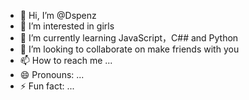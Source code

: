 - 👋 Hi, I’m @Dspenz
- 👀 I’m interested in girls
- 🌱 I’m currently learning JavaScript，C## and Python
- 💞️ I’m looking to collaborate on make friends with you
- 📫 How to reach me ...
- 😄 Pronouns: ...
- ⚡ Fun fact: ...

<!---
Dspenz/Dspenz is a ✨ special ✨ repository because its `README.md` (this file) appears on your GitHub profile.
You can click the Preview link to take a look at your changes.
--->
